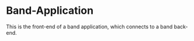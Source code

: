 # Band-Application

This is the front-end of a band application, which connects to a band back-end.
